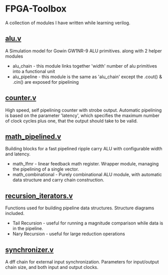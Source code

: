 # FPGA-Toolbox
A collection of modules I have written while learning verilog.

## [alu.v](alu.v)
A Simulation model for Gowin GW1NR-9 ALU primitives. along with 2 helper modules
* alu_chain - this module links together 'width' number of alu primitives into a functional unit
* alu_pipeline - this module is the same as 'alu_chain' except the .cout() & .cin() are exposed for pipelining 

## [counter.v](counter.v)
High speed, self pipelining counter with strobe output. Automatic pipelining is based on the parameter 'latency', which specifies the maximum number of clock cycles plus one, that the output should take to be
valid.

## [math_pipelined.v](math_pipelined.v)
Building blocks for a fast pipelined ripple carry ALU with configurable width and latency.
* math_lfmr - linear feedback math register. Wrapper module, managing the pipelining of a single vector.
* math_combinational - Purely combinational ALU module, with automatic data structure and carry chain construction.


## [recursion_iterators.v](recursion_iterators.v)
Functions used for building pipeline data structures. Structure diagrams included.
* Tail Recursion - useful for running a magnitude comparison while data is in the pipeline.
* Nary Recursion - useful for large reduction operations

## [synchronizer.v](synchronizer.v)
A dff chain for external input synchronization. Parameters for input/output chain size, and both input
and output clocks.
